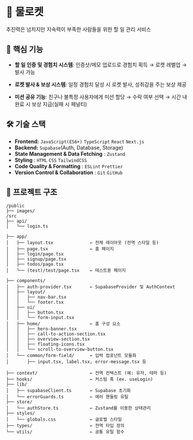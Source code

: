 # 🚀 물로켓

추진력은 넘치지만 지속력이 부족한 사람들을 위한 할 일 관리 서비스

## 🧩 핵심 기능

- **할 일 인증 및 경험치 시스템**: 인증샷/메모 업로드로 경험치 획득 → 로켓 레벨업 → 발사 가능

- **로켓 발사 & 보상 시스템**: 일정 경험치 달성 시 로켓 발사, 성취감을 주는 보상 제공

- **미션 공유 기능**: 친구나 불특정 사용자에게 미션 할당 → 수락 여부 선택 → 시간 내 완료 시 보상 지급(실패 시 페널티)

## 🛠 기술 스택

- **Frontend:** `JavaScript(ES6+)` `TypeScript` `React` `Next.js`
- **Backend:** `Supabase`(Auth, Database, Storage)
- **State Management & Data Fetching** : `Zustand`
- **Styling** : `HTML` `CSS` `TailwindCSS`
- **Code Quality & Formatting** : `ESLint` `Prettier`
- **Version Control & Collaboration** : `Git` `GitHub`

## 📁 프로젝트 구조

```plaintext
/public
├── images/
/src
├── api/
│   └── login.ts

├── app/
│   ├── layout.tsx              ← 전체 레이아웃 (전역 스타일 등)
│   ├── page.tsx                ← 홈 페이지
│   ├── login/page.tsx
│   ├── signup/page.tsx
│   ├── todos/page.tsx
│   └── (test)/test/page.tsx    ← 테스트용 페이지

├── components/
│   ├── auth-provider.tsx       ← SupabaseProvider 및 AuthContext
│   ├── layout/
│   │   ├── nav-bar.tsx
│   │   └── footer.tsx
│   ├── ui/
│   │   ├── button.tsx
│   │   └── form-input.tsx
│   ├── home/                   ← 홈 구성 요소
│   │   ├── hero-banner.tsx
│   │   ├── call-to-action-section.tsx
│   │   ├── overview-section.tsx
│   │   ├── floating-icons.tsx
│   │   └── scroll-to-overview-button.tsx
│   └── common/form-field/      ← 입력 컴포넌트 모듈화
│       ├── input.tsx, label.tsx, error-message.tsx 등

├── context/                    ← 전역 컨텍스트 (예: 유저, 테마 등)
├── hooks/                      ← 커스텀 훅 (ex. useLogin)
├── lib/
│   ├── supabaseClient.ts       ← Supabase 초기화
│   └── errorGuards.ts          ← 에러 핸들링 유틸
├── store/
│   └── authStore.ts            ← Zustand를 이용한 상태관리
├── styles/
│   └── globals.css             ← 글로벌 스타일
├── types/                      ← 전역 타입 정의
└── utils/                      ← 공통 유틸 함수
```
